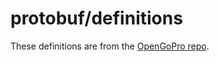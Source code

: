 # protobuf/definitions

These definitions are from the [OpenGoPro repo](https://github.com/gopro/OpenGoPro/tree/main/protobuf).